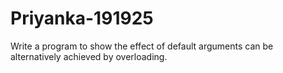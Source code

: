 # Priyanka-191925
Write a program to show the effect of default arguments can be alternatively achieved by overloading.
